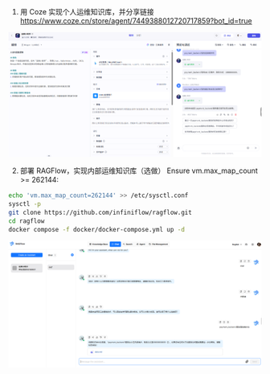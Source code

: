 1. 用 Coze 实现个人运维知识库，并分享链接
https://www.coze.cn/store/agent/7449388012720717859?bot_id=true
<img src=./core.png>

2. 部署 RAGFlow，实现内部运维知识库（选做）
Ensure vm.max_map_count >= 262144:
```bash copy
echo 'vm.max_map_count=262144' >> /etc/sysctl.conf
sysctl -p
git clone https://github.com/infiniflow/ragflow.git
cd ragflow
docker compose -f docker/docker-compose.yml up -d
```
<img src=./Ragflow.png>

